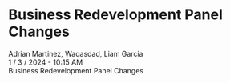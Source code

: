 <h1>Business Redevelopment Panel Changes</h1>
Adrian Martinez, Waqasdad, Liam Garcia<br>
1 / 3 / 2024 - 10:15 AM<br>
Business Redevelopment Panel Changes
